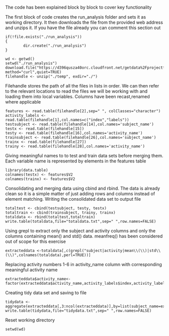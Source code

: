 The code has been explained block by block to cover key functionality

The first block of code creates the run_analysis folder and sets it as working directory. It then downloads the file from the provided web address and unzips it. If you have the file already you can comment this section out

```
if(!file.exists("./run_analysis")) 
{
		dir.create("./run_analysis")
}

wd <- getwd()
setwd("./run_analysis")
download.file("https://d396qusza40orc.cloudfront.net/getdata%2Fprojectfiles%2FUCI%20HAR%20Dataset.zip","./temp", method="curl",quiet=TRUE)
filehandle <- unzip("./temp", exdir="./")
```

Filehandle stores the path of all the files in lists in order. We can then refer to the relevant locations to read the files we will be working with and loading them into local variables. Columns have been recast,renamed where applicable
```
features <- read.table(filehandle[2],sep=" ", colClasses="character")
activity_labels <-read.table(filehandle[1],col.names=c("index","labels"))
testsubject <- read.table(filehandle[14],col.names='subject_name')
testx <- read.table(filehandle[15])
testy <- read.table(filehandle[16],col.names='activity_name')
trainsubject <- read.table(filehandle[26],col.names='subject_name')
trainx <- read.table(filehandle[27])
trainy <- read.table(filehandle[28],col.names='activity_name')
```

Giving meaningful names to to test and train data sets before merging them. Each variable name is represented by elements in the features table
```
library(data.table)
colnames(testx) <- features$V2
colnames(trainx) <- features$V2
```

Consolidating and merging data using cbind and rbind. The data is already clean so it is a simple matter of just adding rows and columns instead of element matching. Writing the consolidated data set to output file
```
totaltest <- cbind(testsubject, testy, testx)
totaltrain <- cbind(trainsubject, trainy, trainx)
totaldata <- rbind(totaltest,totaltrain)
write.table(totaldata,file="totaldata.txt",sep=" ",row.names=FALSE)
```

Using grepl to extract only the subject and activity columns and only the columns containing mean() and std() data. meanfreq() has been considered out of scope for this exercise
```
extracteddata <-totaldata[,c(grepl("subject|activity|mean\\(\\)|std\\(\\)",colnames(totaldata),perl=TRUE))]
```
Replacing activity numbers 1-6 in activity_name column with corresponding meaningful activity  name
```
extracteddata$activity_name<-factor(extracteddata$activity_name,activity_labels$index,activity_labels$labels)
```

Creating tidy data set and saving to file
```
tidydata <- aggregate(extracteddata[,3:ncol(extracteddata)],by=list(subject_name=extracteddata$subject_name,activity_name=extracteddata$activity_name),mean)
write.table(tidydata,file="tidydata.txt",sep=" ",row.names=FALSE)
````

Reset working directory
```
setwd(wd)
```

